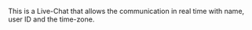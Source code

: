 This is a Live-Chat that allows the communication in real time with name, user ID and the time-zone. 
